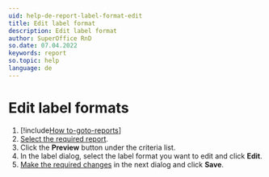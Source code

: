 ```yaml
---
uid: help-de-report-label-format-edit
title: Edit label format
description: Edit label format
author: SuperOffice RnD
so.date: 07.04.2022
keywords: report
so.topic: help
language: de
---
```


# Edit label formats

1. [!include[How to-goto-reports](../includes/goto-reports.md)]
2. [Select the required report][1].
3. Click the **Preview** button under the criteria list.
4. In the label dialog, select the label format you want to edit and click **Edit**.
5. [Make the required changes][2] in the next dialog and click **Save**.

<!-- Referenced links -->
[1]: ../properties.md
[2]: add-format.md

<!-- Referenced images -->

